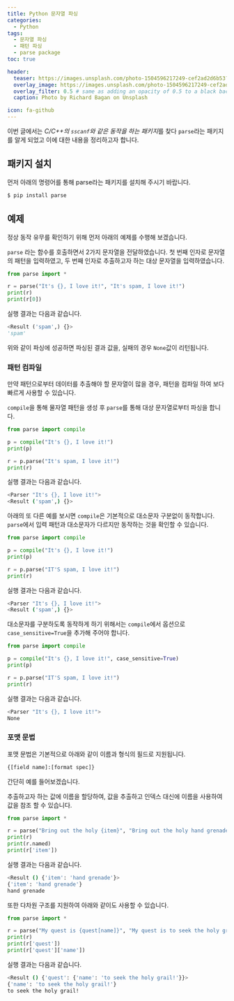 ```yaml
---
title: Python 문자열 파싱
categories: 
  - Python
tags: 
  - 문자열 파싱
  - 패턴 파싱
  - parse package
toc: true

header:
  teaser: https://images.unsplash.com/photo-1504596217249-cef2ad2d6b53?ixlib=rb-1.2.1&ixid=eyJhcHBfaWQiOjEyMDd9&auto=format&fit=crop&w=256&q=40
  overlay_image: https://images.unsplash.com/photo-1504596217249-cef2ad2d6b53?ixlib=rb-1.2.1&ixid=eyJhcHBfaWQiOjEyMDd9&auto=format&fit=crop&w=1024&q=80
  overlay_filter: 0.5 # same as adding an opacity of 0.5 to a black background
  caption: Photo by Richard Bagan on Unsplash

icon: fa-github
---
```


이번 글에서는 *C/C++의 `sscanf`와 같은 동작을 하는 패키지*를 찾다 `parse`라는 패키지를 알게 되었고 이에 대한 내용을 정리하고자 합니다.

## 패키지 설치

먼저 아래의 명령어를 통해 parse라는 패키지를 설치해 주시기 바랍니다.

```bash
$ pip install parse
```

## 예제

정상 동작 유무를 확인하기 위해 먼저 아래의 예제를 수행해 보겠습니다.

`parse` 라는 함수를 호출하면서 2가지 문자열을 전달하였습니다. 첫 번째 인자로 문자열의 패턴을 입력하였고, 두 번째 인자로 추출하고자 하는 대상 문자열을 입력하였습니다.

```python
from parse import *

r = parse("It's {}, I love it!", "It's spam, I love it!")
print(r)
print(r[0])
```

실행 결과는 다음과 같습니다.

```python
<Result ('spam',) {}>
'spam'
```

위와 같이 파싱에 성공하면 파싱된 결과 값을, 실패의 경우 `None`값이 리턴됩니다.

### 패턴 컴파일

만약 패턴으로부터 데이터를 추출해야 할 문자열이 많을 경우, 패턴을 컴파일 하여 보다 빠르게 사용할 수 있습니다.

`compile`을 통해 물자열 패턴을 생성 후 `parse`를 통해 대상 문자열로부터 파싱을 합니다.

```python
from parse import compile

p = compile("It's {}, I love it!")
print(p)

r = p.parse("It's spam, I love it!")
print(r)
```

실행 결과는 다음과 같습니다.

```bash
<Parser "It's {}, I love it!">
<Result ('spam',) {}>
```

아래의 또 다른 예를 보시면 `compile`은 기본적으로 대소문자 구분없이 동작합니다. `parse`에서 입력 패턴과 대소문자가 다르지만 동작하는 것을 확인할 수 있습니다.


```python
from parse import compile

p = compile("It's {}, I love it!")
print(p)

r = p.parse("IT'S spam, I love it!")
print(r)
```

실행 결과는 다음과 같습니다.

```bash
<Parser "It's {}, I love it!">
<Result ('spam',) {}>
```

대소문자를 구분하도록 동작하게 하기 위해서는 `compile`에서 옵션으로 `case_sensitive=True`을 추가해 주어야 합니다.

```python
from parse import compile

p = compile("It's {}, I love it!", case_sensitive=True)
print(p)

r = p.parse("IT'S spam, I love it!")
print(r)
```

실행 결과는 다음과 같습니다.

```bash
<Parser "It's {}, I love it!">
None
```

### 포맷 문법

포맷 문법은 기본적으로 아래와 같이 이름과 형식의 필드로 지원됩니다.

```bash
{[field name]:[format spec]}
```

간단히 예를 들어보겠습니다.

추출하고자 하는 값에 이름을 할당하여, 값을 추출하고 인덱스 대신에 이름을 사용하여 값을 참조 할 수 있습니다.

```python
from parse import *

r = parse("Bring out the holy {item}", "Bring out the holy hand grenade")
print(r)
print(r.named)
print(r['item'])
```

실행 결과는 다음과 같습니다.

```bash
<Result () {'item': 'hand grenade'}>
{'item': 'hand grenade'}
hand grenade
```

또한 다차원 구조를 지원하여 아래와 같이도 사용할 수 있습니다.

```python
from parse import *

r = parse("My quest is {quest[name]}", "My quest is to seek the holy grail!")
print(r)
print(r['quest'])
print(r['quest']['name'])
```

실행 결과는 다음과 같습니다.

```bash
<Result () {'quest': {'name': 'to seek the holy grail!'}}>
{'name': 'to seek the holy grail!'}
to seek the holy grail!
```
